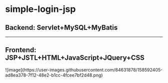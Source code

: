 # simple-login-jsp
<h2>Backend: Servlet+MySQL+MyBatis</h2>
<hr>
<h2>Frontend: JSP+JSTL+HTML+JavaScript+JQuery+CSS</h2>
![image](https://user-images.githubusercontent.com/84631878/158592405-ad8ea378-7f12-48e2-b1cc-4fcee7bf2d48.png)
